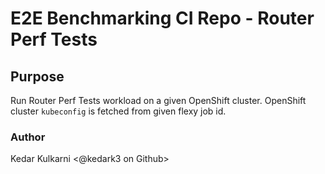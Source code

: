 # E2E Benchmarking CI Repo - Router Perf Tests


## Purpose

Run Router Perf Tests workload on a given OpenShift cluster. OpenShift cluster `kubeconfig` is fetched from given flexy job id.


### Author
Kedar Kulkarni <@kedark3 on Github>